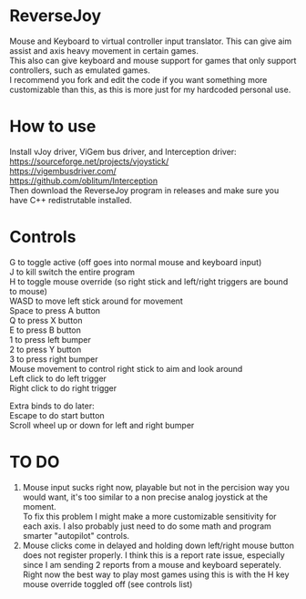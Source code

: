 # ReverseJoy
Mouse and Keyboard to virtual controller input translator. This can give aim assist and axis heavy movement in certain games. <br>
This also can give keyboard and mouse support for games that only support controllers, such as emulated games. <br>
I recommend you fork and edit the code if you want something more customizable than this, as this is more just for my hardcoded personal use.

# How to use
Install vJoy driver, ViGem bus driver, and Interception driver: <br>
https://sourceforge.net/projects/vjoystick/ <br>
https://vigembusdriver.com/ <br>
https://github.com/oblitum/Interception <br>
Then download the ReverseJoy program in releases and make sure you have C++ redistrutable installed. <br>

# Controls
G to toggle active (off goes into normal mouse and keyboard input) <br>
J to kill switch the entire program <br>
H to toggle mouse override (so right stick and left/right triggers are bound to mouse) <br>
WASD to move left stick around for movement <br>
Space to press A button <br>
Q to press X button <br>
E to press B button <br>
1 to press left bumper <br>
2 to press Y button  <br>
3 to press right bumper  <br>
Mouse movement to control right stick to aim and look around <br>
Left click to do left trigger <br>
Right click to do right trigger  <br>

Extra binds to do later: <br>
Escape to do start button  <br>
Scroll wheel up or down for left and right bumper

# TO DO
1. Mouse input sucks right now, playable but not in the percision way you would want, it's too similar to a non precise analog joystick at the moment. <br>
To fix this problem I might make a more customizable sensitivity for each axis. I also probably just need to do some math and program smarter "autopilot" controls. <br>
2. Mouse clicks come in delayed and holding down left/right mouse button does not register properly. I think this is a report rate issue, especially since I am sending 2 reports from a mouse and keyboard seperately. <br>
Right now the best way to play most games using this is with the H key mouse override toggled off (see controls list)
